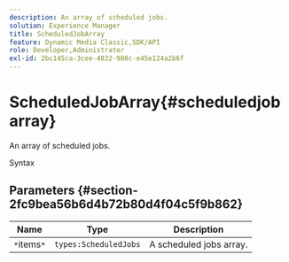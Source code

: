 ```yaml
---
description: An array of scheduled jobs.
solution: Experience Manager
title: ScheduledJobArray
feature: Dynamic Media Classic,SDK/API
role: Developer,Administrator
exl-id: 2bc145ca-3cee-4832-908c-e45e124a2b6f
---
```

# ScheduledJobArray{#scheduledjobarray}

An array of scheduled jobs.

 Syntax 

## Parameters {#section-2fc9bea56b6d4b72b80d4f04c5f9b862}

|  Name  | Type  | Description  |
|---|---|---|
|  `*`items`*`  | `types:ScheduledJobs`  | A scheduled jobs array.  |
